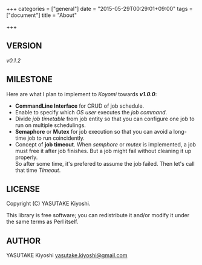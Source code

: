 +++
categories = ["general"]
date = "2015-05-29T00:29:01+09:00"
tags = ["document"]
title = "About"

+++

## VERSION

_v0.1.2_

## MILESTONE

Here are what I plan to implement to _Koyomi_ towards **_v1.0.0_**:

* **CommandLine Interface** for CRUD of job schedule.
* Enable to specify which _OS user_ executes the _job command_.
* Divide _job timetable_ from job entity so that you can configure one job to run on multiple schedulings.
* **Semaphore** or **Mutex** for job execution so that you can avoid a long-time job to run coincidently.
* Concept of **job timeout**. When _semphore_ or _mutex_ is implemented, a job must free it after job finishes.
But a job might fail without cleaning it up properly.  
So after some time, it's prefered to assume the job failed.
Then let's call that time _Timeout_.

## LICENSE

Copyright (C) YASUTAKE Kiyoshi.

This library is free software; you can redistribute it and/or modify it under the same terms as Perl itself.

## AUTHOR

YASUTAKE Kiyoshi yasutake.kiyoshi@gmail.com